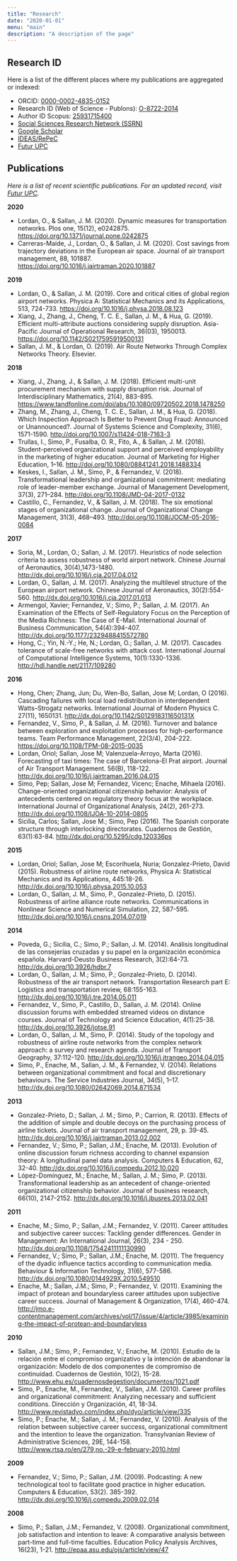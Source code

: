```yaml
---
title: "Research"
date: "2020-01-01"
menu: "main"
description: "A description of the page"
---
```


## Research ID

Here is a list of the different places where my publications are aggregated or indexed:

* ORCID: [0000-0002-4835-0152](https://orcid.org/0000-0002-4835-0152)
* Research ID (Web of Science - Publons): [O-8722-2014](https://publons.com/researcher/985765/jose-m-sallan/)
* Author ID Scopus: [25931715400](https://www.scopus.com/authid/detail.uri?authorId=25931715400)
* [Social Sciences Research Network (SSRN)](https://papers.ssrn.com/sol3/cf_dev/AbsByAuth.cfm?per_id=2197365)
* [Google Scholar](https://scholar.google.es/citations?user=UyBUWqYAAAAJ&hl=es&oi=ao)
* [IDEAS/RePeC](https://ideas.repec.org/f/psa1865.html)
* [Futur UPC](https://futur.upc.edu/JoseMariaSallanLeyes)

## Publications

*Here is a list of recent scientific publications. For an updated record, visit [Futur UPC](https://futur.upc.edu/JoseMariaSallanLeyes).*

**2020**

* Lordan, O., & Sallan, J. M. (2020). Dynamic measures for transportation networks. Plos one, 15(12), e0242875. <https://doi.org/10.1371/journal.pone.0242875>
* Carreras-Maide, J., Lordan, O., & Sallan, J. M. (2020). Cost savings from trajectory deviations in the European air space. Journal of air transport management, 88, 101887. <https://doi.org/10.1016/j.jairtraman.2020.101887>

**2019**

* Lordan, O., & Sallan, J. M. (2019). Core and critical cities of global region airport networks. Physica A: Statistical Mechanics and its Applications, 513, 724-733. <https://doi.org/10.1016/j.physa.2018.08.123>
* Xiang, J., Zhang, J., Cheng, T. C. E., Sallan, J. M., & Hua, G. (2019). Efficient multi-attribute auctions considering supply disruption. Asia-Pacific Journal of Operational Research, 36(03), 1950013. <https://doi.org/10.1142/S0217595919500131>
* Sallan, J. M., & Lordan, O. (2019). Air Route Networks Through Complex Networks Theory. Elsevier.

**2018**

* Xiang, J., Zhang, J., & Sallan, J. M. (2018). Efficient multi-unit procurement mechanism with supply disruption risk. Journal of Interdisciplinary Mathematics, 21(4), 883-895. <https://www.tandfonline.com/doi/abs/10.1080/09720502.2018.1478250>
* Zhang, M., Zhang, J., Cheng, T. C. E., Sallan, J. M., & Hua, G. (2018). Which Inspection Approach Is Better to Prevent Drug Fraud: Announced or Unannounced?. Journal of Systems Science and Complexity, 31(6), 1571-1590. <http://doi.org/10.1007/s11424-018-7163-3>
* Trullas, I., Simo, P., Fusalba, O. R., Fito, A., & Sallan, J. M. (2018). Student-perceived organizational support and perceived employability in the marketing of higher education. Journal of Marketing for Higher Education, 1–16. <http://doi.org/10.1080/08841241.2018.1488334>
* Keskes, I., Sallan, J. M., Simo, P., & Fernandez, V. (2018). Transformational leadership and organizational commitment: mediating role of leader-member exchange. Journal of Management Development, 37(3), 271–284. <http://doi.org/10.1108/JMD-04-2017-0132>
* Castillo, C., Fernandez, V., & Sallan, J. M. (2018). The six emotional stages of organizational change. Journal of Organizational Change Management, 31(3), 468–493. <http://doi.org/10.1108/JOCM-05-2016-0084>

**2017**

* Soria, M., Lordan, O.; Sallan, J. M. (2017). Heuristics of node selection criteria to assess robustness of world airport network. Chinese Journal of Aeronautics, 30(4),1473-1480. <http://dx.doi.org/10.1016/j.cja.2017.04.012>
* Lordan, O., Sallan, J. M. (2017). Analyzing the multilevel structure of the European airport network. Chinese Journal of Aeronautics, 30(2):554-560. <http://dx.doi.org/10.1016/j.cja.2017.01.013>
* Armengol, Xavier; Fernandez, V.; Simo, P.; Sallan, J. M. (2017). An Examination of the Effects of Self-Regulatory Focus on the Perception of the Media Richness: The Case of E-Mail. International Journal of Business Communication, 54(4):394-407. <http://dx.doi.org/10.1177/2329488415572780>
* Hong, C.; Yin, N.-Y.; He, N.; Lordan, O.; Sallan, J. M. (2017). Cascades tolerance of scale-free networks with attack cost. International Journal of Computational Intelligence Systems,  10(1):1330-1336. <http://hdl.handle.net/2117/109280>

**2016**

* Hong, Chen; Zhang, Jun; Du, Wen-Bo, Sallan, Jose M; Lordan, O (2016). Cascading failures with local load redistribution in interdependent Watts–Strogatz networks. International Journal of Modern Physics C. 27(11), 1650131. <http://dx.doi.org/10.1142/S012918311650131X>
* Fernandez, V., Simo, P., & Sallan, J. M. (2016). Turnover and balance between exploration and exploitation processes for high-performance teams. Team Performance Management, 22(3/4), 204-222. <https://doi.org/10.1108/TPM-08-2015-0035>
* Lordan, Oriol; Sallan, Jose M; Valenzuela-Arroyo, Marta (2016). Forecasting of taxi times: The case of Barcelona-El Prat airport. Journal of Air Transport Management. 56(B), 118-122. <http://dx.doi.org/10.1016/j.jairtraman.2016.04.015>
* Simo, Pep; Sallan, Jose M; Fernandez, Vicenc; Enache, Mihaela (2016). Change-oriented organizational citizenship behavior: Analysis of antecedents centered on regulatory theory focus at the workplace. International Journal of Organizational Analysis, 24(2), 261-273. <http://dx.doi.org/10.1108/IJOA-10-2014-0805>
* Sicilia, Carlos; Sallan, Jose M.; Simo, Pep (2016). The Spanish corporate structure through interlocking directorates. Cuadernos de Gestión, 63(1):63-84. <http://dx.doi.org/10.5295/cdg.120336ps>

**2015**

* Lordan, Oriol; Sallan, Jose M; Escorihuela, Nuria; Gonzalez-Prieto, David (2015). Robustness of airline route networks, Physica A: Statistical Mechanics and its Applications, 445:18-26.  <http://dx.doi.org/10.1016/j.physa.2015.10.053>
* Lordan, O., Sallan, J. M., Simo, P., Gonzalez-Prieto, D. (2015). Robustness of airline alliance route networks. Communications in Nonlinear Science and Numerical Simulation, 22, 587-595. <http://dx.doi.org/10.1016/j.cnsns.2014.07.019>

**2014**

* Poveda, G.; Sicilia, C.; Simo, P.; Sallan, J. M. (2014). Análisis longitudinal de las consejerías cruzadas y su papel en la organización económica española. Harvard-Deusto Business Research, 3(2):64-73. <http://dx.doi.org/10.3926/hdbr.7>
* Lordan, O., Sallan, J. M.; Simo, P.; Gonzalez-Prieto, D. (2014). Robustness of the air transport network. Transportation Research part E: Logistics and transportation review, 68:155-163. <http://dx.doi.org/10.1016/j.tre.2014.05.011>
* Fernandez, V., Simo, P., Castillo, D., Sallan, J. M. (2014). Online discussion forums with embedded streamed videos on distance courses. Journal of Technology and Science Education, 4(1):25-38. <http://dx.doi.org/10.3926/jotse.91>
* Lordan, O., Sallan, J. M., Simo, P. (2014). Study of the topology and robustness of airline route networks from the complex network approach: a survey and research agenda. Journal of Transport Geography, 37:112-120. <http://dx.doi.org/10.1016/j.jtrangeo.2014.04.015>
* Simo, P., Enache, M., Sallan, J. M., & Fernandez, V. (2014). Relations between organizational commitment and focal and discretionary behaviours. The Service Industries Journal, 34(5), 1–17. <http://dx.doi.org/10.1080/02642069.2014.871534>

**2013**

* Gonzalez-Prieto, D.; Sallan, J. M.; Simo, P.; Carrion, R. (2013). Effects of the addition of simple and double decoys on the purchasing process of airline tickets. Journal of air transport management, 29, p. 39-45. <http://dx.doi.org/10.1016/j.jairtraman.2013.02.002>
* Fernandez, V.; Simo, P.; Sallan, J.M.; Enache, M. (2013). Evolution of online discussion forum richness according to channel expansion theory: A longitudinal panel data analysis. Computers & Education, 62, 32-40. <http://dx.doi.org/10.1016/j.compedu.2012.10.020>
* López-Domínguez, M.; Enache, M.; Sallan, J. M.; Simo, P. (2013). Transformational leadership as an antecedent of change-oriented organizational citizenship behavior. Journal of business research, 66(10), 2147-2152. <http://dx.doi.org/10.1016/j.jbusres.2013.02.041>

**2011**

* Enache, M.; Simo, P.; Sallan, J.M.; Fernandez, V. (2011). Career attitudes and subjective career succes: Tackling gender differences. Gender in Management: An International Journal, 26(3), 234 - 250. <http://dx.doi.org/10.1108/17542411111130990>
* Fernandez, V.; Simo, P.; Sallan, J.M.; Enache, M. (2011). The frequency of the dyadic influence tactics according to communication media. Behaviour & Information Technology, 31(6), 577-586. <http://dx.doi.org/10.1080/0144929X.2010.549510>
* Enache, M.; Sallan, J.M.; Simo, P.; Fernandez, V. (2011). Examining the impact of protean and boundaryless career attitudes upon subjective career success. Journal of Management & Organization, 17(4), 460-474. <http://jmo.e-contentmanagement.com/archives/vol/17/issue/4/article/3985/examining-the-impact-of-protean-and-boundaryless>

**2010**

* Sallan, J.M.; Simo, P.; Fernandez, V.; Enache, M. (2010). Estudio de la relación entre el compromiso organizativo y la intención de abandonar la organización: Modelo de dos componentes de compromiso de continuidad. Cuadernos de Gestión, 10(2), 15-28. <http://www.ehu.es/cuadernosdegestion/documentos/1021.pdf>
* Simo, P., Enache, M., Fernandez, V., Sallan, J.M. (2010). Career profiles and organizational commitment: Analyzing necessary and sufficient conditions. Dirección y Organización, 41, 18-34. <http://www.revistadyo.com/index.php/dyo/article/view/335>
* Simo, P.; Enache, M.; Sallan, J. M.; Fernandez, V. (2010). Analysis of the relation between subjective career success, organizational commitment and the intention to leave the organization. Transylvanian Review of Administrative Sciences, 29E, 144-158. <http://www.rtsa.ro/en/279,no.-29-e-february-2010.html>

**2009**

* Fernandez, V.; Simo, P.; Sallan, J.M. (2009). Podcasting: A new technological tool to facilitate good practice in higher education. Computers & Education, 53(2). 385-392. <http://dx.doi.org/10.1016/j.compedu.2009.02.014> 

**2008**

* Simo, P.; Sallan, J.M.; Fernandez, V. (2008). Organizational commitment, job satisfaction and intention to leave: A comparative analysis between part-time and full-time faculties. Education Policy Analysis Archives, 16(23), 1-21. <http://epaa.asu.edu/ojs/article/view/47> 